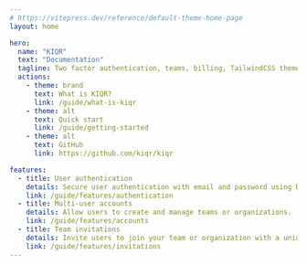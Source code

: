 ```yaml
---
# https://vitepress.dev/reference/default-theme-home-page
layout: home

hero:
  name: "KIQR"
  text: "Documentation"
  tagline: Two factor authentication, teams, billing, TailwindCSS theme and more for <a href="https://rubyonrails.org/" target="_blank" style="font-weight:bold">Ruby on Rails</a>.
  actions:
    - theme: brand
      text: What is KIQR?
      link: /guide/what-is-kiqr
    - theme: alt
      text: Quick start
      link: /guide/getting-started
    - theme: alt
      text: GitHub
      link: https://github.com/kiqr/kiqr

features:
  - title: User authentication
    details: Secure user authentication with email and password using Devise.
    link: /guide/features/authentication
  - title: Multi-user accounts
    details: Allow users to create and manage teams or organizations.
    link: /guide/features/accounts
  - title: Team invitations
    details: Invite users to join your team or organization with a unique link sent by email.
    link: /guide/features/invitations
---
```


